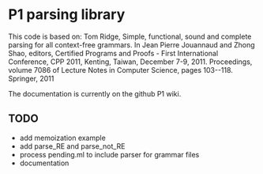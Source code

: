 # P1 parsing library

This code is based on: Tom Ridge, Simple, functional, sound and
complete parsing for all context-free grammars. In Jean Pierre
Jouannaud and Zhong Shao, editors, Certified Programs and Proofs -
First International Conference, CPP 2011, Kenting, Taiwan, December
7-9, 2011. Proceedings, volume 7086 of Lecture Notes in Computer
Science, pages 103--118. Springer, 2011

The documentation is currently on the github P1 wiki.

## TODO

- add memoization example
- add parse_RE and parse_not_RE
- process pending.ml to include parser for grammar files
- documentation

